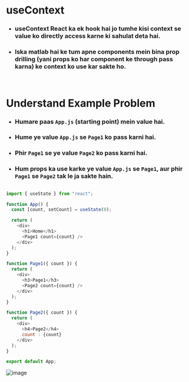 # useContext

- ### useContext React ka ek hook hai jo tumhe kisi context se value ko directly access karne ki sahulat deta hai.

- ### Iska matlab hai ke tum apne components mein bina prop drilling (yani props ko har component ke through pass karna) ke context ko use kar sakte ho.

<br>

# Understand Example Problem

- ### Humare paas `App.js` (starting point) mein value hai.

- ### Hume ye value `App.js` se `Page1` ko pass karni hai.

- ### Phir `Page1` se ye value `Page2` ko pass karni hai.

- ### Hum props ka use karke ye value `App.js` se `Page1`, aur phir `Page1` se `Page2` tak le ja sakte hain.


```javascript

import { useState } from "react";

function App() {
  const [count, setCount] = useState(0);

  return (
    <div>
      <h1>Home</h1>
      <Page1 count={count} />
    </div>
  );
}

function Page1({ count }) {
  return (
    <div>
      <h3>Page1</h3>
      <Page2 count={count} />
    </div>
  );
}

function Page2({ count }) {
  return (
    <div>
      <h4>Page2</h4>
      count : {count}
    </div>
  );
}

export default App;

```

![image](https://scontent.flhe41-1.fna.fbcdn.net/v/t39.30808-1/424600352_2586639321495598_4721183349517087182_n.jpg?stp=cp0_dst-jpg_s60x60&_nc_cat=106&ccb=1-7&_nc_sid=50d2ac&_nc_eui2=AeEE4J12YROWnHkD8_ARtJJqsthCfGkUgmey2EJ8aRSCZ-suf2Lz_Wvq3B80N_y6izKOVQ_5Q3KlBAeMXKJ1qv0-&_nc_ohc=KRkmHu1WS5kQ7kNvgE2ZqNE&_nc_ht=scontent.flhe41-1.fna&_nc_gid=AQ0MT1L7abTZ9iCYk6cU0h2&oh=00_AYDMiF-EaBOlNLCs1yF74v6TixFDFRjMc5zcyYf5TiZAdg&oe=66ECD737 "a title")